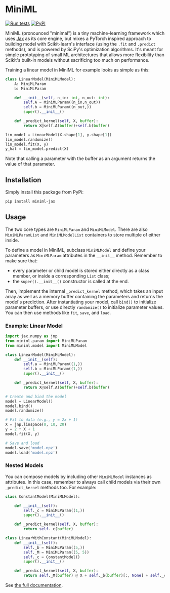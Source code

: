 # MiniML

[![Run tests](https://github.com/stur86/miniml/actions/workflows/test.yml/badge.svg?branch=main)](https://github.com/stur86/miniml/actions/workflows/test.yml)
[![PyPI](https://img.shields.io/pypi/v/miniml-jax?label=pypi%20package)](https://pypi.org/project/miniml-jax/#description)

MiniML (pronounced "minimal") is a tiny machine-learning framework which uses [Jax](https://github.com/jax-ml/jax) as its core engine, but mixes a PyTorch
inspired approach to building model with Scikit-learn's interface (using the `.fit` and `.predict` methods), and is powered by SciPy's optimization algorithms. It's meant for simple prototyping of small ML architectures that allows more flexibility than Scikit's built-in models without sacrificing too much on performance.

 Training a linear model in MiniML for example looks as simple as this:

```py
class LinearModel(MiniMLModel):
    A: MiniMLParam
    b: MiniMLParam

    def __init__(self, n_in: int, n_out: int):
        self.A = MiniMLParam((n_in,n_out))
        self.b = MiniMLParam((n_out,))
        super().__init__()

    def _predict_kernel(self, X, buffer):
        return X@self.A(buffer)+self.b(buffer)

lin_model = LinearModel(X.shape[1], y.shape[1])
lin_model.randomize()
lin_model.fit(X, y)
y_hat = lin_model.predict(X)

```

Note that calling a parameter with the buffer as an argument returns the value of that parameter.

## Installation

Simply install this package from PyPi:

```bash
pip install miniml-jax
```

## Usage

The two core types are `MiniMLParam` and `MiniMLModel`. There are also `MiniMLParamList` and `MiniMLModelList` containers to store multiple of either inside.

To define a model in MiniML, subclass `MiniMLModel` and define your parameters as `MiniMLParam` attributes in the `__init__` method. Remember to make sure that:

* every parameter or child model is stored either directly as a class member, or inside a corresponding `List` class;
* the `super().__init__()` constructor is called at the end.


Then, implement the internal `_predict_kernel` method, which takes an input array as well as a memory buffer containing the parameters and returns the model's prediction. After instantiating your model, call `bind()` to initialize parameter buffers, or use directly `randomize()` to initialize parameter values. You can then use methods like `fit`, `save`, and `load`.

### Example: Linear Model

```python
import jax.numpy as jnp
from miniml.param import MiniMLParam
from miniml.model import MiniMLModel

class LinearModel(MiniMLModel):
    def __init__(self):
        self.a = MiniMLParam((1,))
        self.b = MiniMLParam((1,))
        super().__init__()

    def _predict_kernel(self, X, buffer):
        return X@self.A(buffer)+self.b(buffer)

# Create and bind the model
model = LinearModel()
model.bind()
model.randomize()

# Fit to data (e.g., y = 2x + 1)
X = jnp.linspace(0, 10, 20)
y = 2 * X + 1
model.fit(X, y)

# Save and load
model.save('model.npz')
model.load('model.npz')
```

### Nested Models

You can compose models by including other `MiniMLModel` instances as attributes. In this case, remember to always call child models via their own `_predict_kernel` methods too. For example:

```python
class ConstantModel(MiniMLModel):

    def __init__(self):
        self._c = MiniMLParam((1,))
        super().__init__()

    def _predict_kernel(self, X, buffer):
        return self._c(buffer)

class LinearWithConstant(MiniMLModel):
    def __init__(self):
        self._b = MiniMLParam((5,))
        self._M = MiniMLParam((5, 5))
        self._c = ConstantModel()
        super().__init__()

    def _predict_kernel(self, X, buffer):
        return self._M(buffer) @ X + self._b(buffer)[:, None] + self._c._predict_kernel(X, buffer)
```

See [the full documentation](https://stur86.github.io/miniml/).